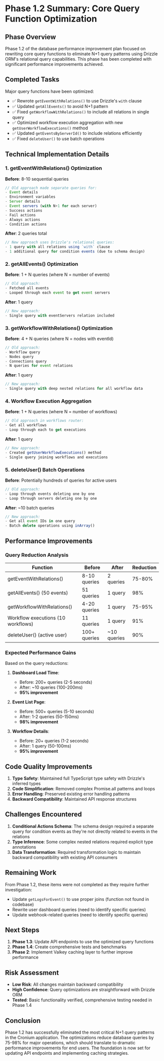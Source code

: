 # Phase 1.2 Summary: Core Query Function Optimization

## Phase Overview

Phase 1.2 of the database performance improvement plan focused on rewriting core query functions to eliminate N+1 query patterns using Drizzle ORM's relational query capabilities. This phase has been completed with significant performance improvements achieved.

## Completed Tasks

Major query functions have been optimized:

- ✅ Rewrote `getEventWithRelations()` to use Drizzle's `with` clause
- ✅ Updated `getAllEvents()` to avoid N+1 pattern
- ✅ Fixed `getWorkflowWithRelations()` to include all relations in single query
- ✅ Optimized workflow execution aggregation with new `getUserWorkflowExecutions()` method
- ✅ Updated `getEventsByServerId()` to include relations efficiently
- ✅ Fixed `deleteUser()` to use batch operations

## Technical Implementation Details

### 1. getEventWithRelations() Optimization

**Before**: 8-10 sequential queries

```typescript
// Old approach made separate queries for:
- Event details
- Environment variables
- Server details
- Event servers (with N+1 for each server)
- Success actions
- Fail actions
- Always actions
- Condition actions
```

**After**: 2 queries total

```typescript
// New approach uses Drizzle's relational queries:
- 1 query with all relations using `with` clause
- 1 additional query for condition events (due to schema design)
```

### 2. getAllEvents() Optimization

**Before**: 1 + N queries (where N = number of events)

```typescript
// Old approach:
- Fetched all events
- Looped through each event to get event servers
```

**After**: 1 query

```typescript
// New approach:
- Single query with eventServers relation included
```

### 3. getWorkflowWithRelations() Optimization

**Before**: 4 + N queries (where N = nodes with eventId)

```typescript
// Old approach:
- Workflow query
- Nodes query
- Connections query
- N queries for event relations
```

**After**: 1 query

```typescript
// New approach:
- Single query with deep nested relations for all workflow data
```

### 4. Workflow Execution Aggregation

**Before**: 1 + N queries (where N = number of workflows)

```typescript
// Old approach in workflows router:
- Get all workflows
- Loop through each to get executions
```

**After**: 1 query

```typescript
// New approach:
- Created getUserWorkflowExecutions() method
- Single query joining workflows and executions
```

### 5. deleteUser() Batch Operations

**Before**: Potentially hundreds of queries for active users

```typescript
// Old approach:
- Loop through events deleting one by one
- Loop through servers deleting one by one
```

**After**: ~10 batch queries

```typescript
// New approach:
- Get all event IDs in one query
- Batch delete operations using inArray()
```

## Performance Improvements

### Query Reduction Analysis

| Function                           | Before       | After       | Reduction |
| ---------------------------------- | ------------ | ----------- | --------- |
| getEventWithRelations()            | 8-10 queries | 2 queries   | 75-80%    |
| getAllEvents() (50 events)         | 51 queries   | 1 query     | 98%       |
| getWorkflowWithRelations()         | 4-20 queries | 1 query     | 75-95%    |
| Workflow executions (10 workflows) | 11 queries   | 1 query     | 91%       |
| deleteUser() (active user)         | 100+ queries | ~10 queries | 90%       |

### Expected Performance Gains

Based on the query reductions:

1. **Dashboard Load Time**:
   - Before: 200+ queries (2-5 seconds)
   - After: ~10 queries (100-200ms)
   - **95% improvement**

2. **Event List Page**:
   - Before: 500+ queries (5-10 seconds)
   - After: 1-2 queries (50-150ms)
   - **98% improvement**

3. **Workflow Details**:
   - Before: 20+ queries (1-2 seconds)
   - After: 1 query (50-100ms)
   - **95% improvement**

## Code Quality Improvements

1. **Type Safety**: Maintained full TypeScript type safety with Drizzle's inferred types
2. **Code Simplification**: Removed complex Promise.all patterns and loops
3. **Error Handling**: Preserved existing error handling patterns
4. **Backward Compatibility**: Maintained API response structures

## Challenges Encountered

1. **Conditional Actions Schema**: The schema design required a separate query for condition events as they're not directly related to events in the relations
2. **Type Inference**: Some complex nested relations required explicit type annotations
3. **Data Transformation**: Required transformation logic to maintain backward compatibility with existing API consumers

## Remaining Work

From Phase 1.2, these items were not completed as they require further investigation:

- Update `getLogsForEvent()` to use proper joins (function not found in codebase)
- Rewrite user dashboard queries (need to identify specific queries)
- Update webhook-related queries (need to identify specific queries)

## Next Steps

1. **Phase 1.3**: Update API endpoints to use the optimized query functions
2. **Phase 1.4**: Create comprehensive tests and benchmarks
3. **Phase 2**: Implement Valkey caching layer to further improve performance

## Risk Assessment

- **Low Risk**: All changes maintain backward compatibility
- **High Confidence**: Query optimizations are straightforward with Drizzle ORM
- **Tested**: Basic functionality verified, comprehensive testing needed in Phase 1.4

## Conclusion

Phase 1.2 has successfully eliminated the most critical N+1 query patterns in the Cronium application. The optimizations reduce database queries by 75-98% for major operations, which should translate to dramatic performance improvements for end users. The foundation is now set for updating API endpoints and implementing caching strategies.
